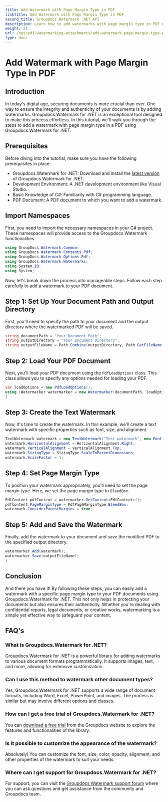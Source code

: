 ```yaml
---
title: Add Watermark with Page Margin Type in PDF
linktitle: Add Watermark with Page Margin Type in PDF
second_title: GroupDocs.Watermark .NET API
description: Learn how to add watermarks with page margin type in PDF using Groupdocs.Watermark for .NET. Secure your documents effortlessly.
weight: 21
url: /net/pdf-watermarking-attachments/add-watermark-page-margin-type-pdf/
type: docs
---
```

# Add Watermark with Page Margin Type in PDF

## Introduction
In today's digital age, securing documents is more crucial than ever. One way to ensure the integrity and authenticity of your documents is by adding watermarks. Groupdocs.Watermark for .NET is an exceptional tool designed to make this process effortless. In this tutorial, we'll walk you through the steps to add a watermark with page margin type in a PDF using Groupdocs.Watermark for .NET.
## Prerequisites
Before diving into the tutorial, make sure you have the following prerequisites in place:
- Groupdocs.Watermark for .NET: Download and install the [latest version](https://releases.groupdocs.com/Watermark/net/) of Groupdocs.Watermark for .NET.
- Development Environment: A .NET development environment like Visual Studio.
- Basic Knowledge of C#: Familiarity with C# programming language.
- PDF Document: A PDF document to which you want to add a watermark.
## Import Namespaces
First, you need to import the necessary namespaces in your C# project. These namespaces will provide access to the Groupdocs.Watermark functionalities.
```csharp
using GroupDocs.Watermark.Common;
using GroupDocs.Watermark.Contents.Pdf;
using GroupDocs.Watermark.Options.Pdf;
using GroupDocs.Watermark.Watermarks;
using System.IO;
using System;
```
Now, let's break down the process into manageable steps. Follow each step carefully to add a watermark to your PDF document.
## Step 1: Set Up Your Document Path and Output Directory
First, you'll need to specify the path to your document and the output directory where the watermarked PDF will be saved.
```csharp
string documentPath = "Your Document Path";
string outputDirectory = "Your Document Directory";
string outputFileName = Path.Combine(outputDirectory, Path.GetFileName(documentPath));
```
## Step 2: Load Your PDF Document
Next, you'll load your PDF document using the `PdfLoadOptions` class. This class allows you to specify any options needed for loading your PDF.
```csharp
var loadOptions = new PdfLoadOptions();
using (Watermarker watermarker = new Watermarker(documentPath, loadOptions))
{
```
## Step 3: Create the Text Watermark
Now, it's time to create the watermark. In this example, we'll create a text watermark with specific properties such as font, size, and alignment.
```csharp
TextWatermark watermark = new TextWatermark("Test watermark", new Font("Arial", 42));
watermark.HorizontalAlignment = HorizontalAlignment.Right;
watermark.VerticalAlignment = VerticalAlignment.Top;
watermark.SizingType = SizingType.ScaleToParentDimensions;
watermark.ScaleFactor = 1;
```
## Step 4: Set Page Margin Type
To position your watermark appropriately, you'll need to set the page margin type. Here, we set the page margin type to `BleedBox`.
```csharp
PdfContent pdfContent = watermarker.GetContent<PdfContent>();
pdfContent.PageMarginType = PdfPageMarginType.BleedBox;
watermark.ConsiderParentMargins = true;
```
## Step 5: Add and Save the Watermark
Finally, add the watermark to your document and save the modified PDF to the specified output directory.
```csharp
watermarker.Add(watermark);
watermarker.Save(outputFileName);
}
```
## Conclusion
And there you have it! By following these steps, you can easily add a watermark with a specific page margin type to your PDF documents using Groupdocs.Watermark for .NET. This not only helps in protecting your documents but also ensures their authenticity. Whether you're dealing with confidential reports, legal documents, or creative works, watermarking is a simple yet effective way to safeguard your content.
## FAQ's
### What is Groupdocs.Watermark for .NET?
Groupdocs.Watermark for .NET is a powerful library for adding watermarks to various document formats programmatically. It supports images, text, and more, allowing for extensive customization.
### Can I use this method to watermark other document types?
Yes, Groupdocs.Watermark for .NET supports a wide range of document formats, including Word, Excel, PowerPoint, and images. The process is similar but may involve different options and classes.
### How can I get a free trial of Groupdocs.Watermark for .NET?
You can [download a free trial](https://releases.groupdocs.com/) from the Groupdocs website to explore the features and functionalities of the library.
### Is it possible to customize the appearance of the watermark?
Absolutely! You can customize the font, size, color, opacity, alignment, and other properties of the watermark to suit your needs.
### Where can I get support for Groupdocs.Watermark for .NET?
For support, you can visit the [Groupdocs Watermark support forum](https://forum.groupdocs.com/c/watermark/19) where you can ask questions and get assistance from the community and Groupdocs team.
